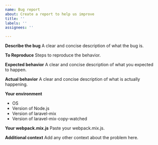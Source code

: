 ```yaml
---
name: Bug report
about: Create a report to help us improve
title: ''
labels: ''
assignees: ''

---
```


**Describe the bug**
A clear and concise description of what the bug is.

**To Reproduce**
Steps to reproduce the behavior.

**Expected behavior**
A clear and concise description of what you expected to happen.

**Actual behavior**
A clear and concise description of what is actually happening.

**Your environment**
 - OS
 - Version of Node.js
 - Version of laravel-mix
 - Version of laravel-mix-copy-watched

**Your webpack.mix.js**
Paste your webpack.mix.js.

**Additional context**
Add any other context about the problem here.
